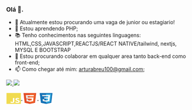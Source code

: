 ### Olá 👋.

- 🔭 Atualmente estou procurando uma vaga de junior ou estagiario!
- 🌱 Estou aprendendo PHP;
- 📚 Tenho conhecimentos nas seguintes linguagens: HTML,CSS,JAVASCRIPT,REACTJS/REACT NATIVE/tailwind, nextjs, MYSQL E BOOTSTRAP
- 👯 Estou procurando colaborar em qualquer area tanto back-end como front-end;
- 📫 Como chegar até mim: arturabreu100@gmail.com;


 <div>
   <a href="https://github.com/arturabreudev">
   <img height="180em" src="https://github-readme-stats.vercel.app/api?username=arturabreudev&show_icons=true&theme=tokyonight&include_all_commits=true&count_private=true"/>
   <img height="180em" src="https://github-readme-stats.vercel.app/api/top-langs/?username=arturabreudev&layout=compact&langs_count=6&theme=tokyonight"/>

</div>
<div style="display: inline_block"><br>
  <img align="center" alt="Js" height="30" width="40" src="https://raw.githubusercontent.com/devicons/devicon/master/icons/javascript/javascript-plain.svg">
  <img align="center" alt="HTML" height="30" width="40" src="https://raw.githubusercontent.com/devicons/devicon/master/icons/html5/html5-original.svg">
  <img align="center" alt="CSS" height="30" width="40" src="https://raw.githubusercontent.com/devicons/devicon/master/icons/css3/css3-original.svg">
</div>
 
 <br>
 
 

